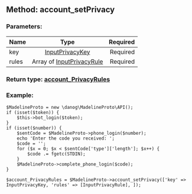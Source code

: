 ## Method: account\_setPrivacy  

### Parameters:

| Name     |    Type       | Required |
|----------|:-------------:|---------:|
|key|[InputPrivacyKey](../types/InputPrivacyKey.md) | Required|
|rules|Array of [InputPrivacyRule](../types/InputPrivacyRule.md) | Required|


### Return type: [account\_PrivacyRules](../types/account_PrivacyRules.md)

### Example:


```
$MadelineProto = new \danog\MadelineProto\API();
if (isset($token)) {
    $this->bot_login($token);
}
if (isset($number)) {
    $sentCode = $MadelineProto->phone_login($number);
    echo 'Enter the code you received: ';
    $code = '';
    for ($x = 0; $x < $sentCode['type']['length']; $x++) {
        $code .= fgetc(STDIN);
    }
    $MadelineProto->complete_phone_login($code);
}

$account_PrivacyRules = $MadelineProto->account_setPrivacy(['key' => InputPrivacyKey, 'rules' => [InputPrivacyRule], ]);
```